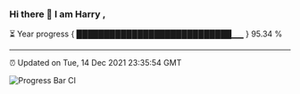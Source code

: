 ### Hi there 👋 I am Harry , 

⏳ Year progress { ████████████████████████████▁▁ } 95.34 %

---

⏰ Updated on Tue, 14 Dec 2021 23:35:54 GMT

![Progress Bar CI](https://github.com/duykhang68/duykhang68/workflows/Progress%20Bar%20CI/badge.svg)
